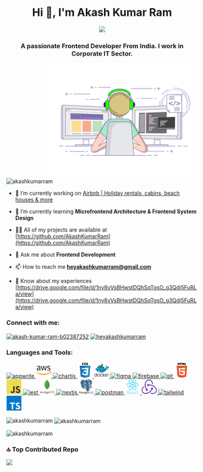 <h1 align="center">Hi 👋, I'm Akash Kumar Ram</h1>
<div align="center"> <img src="https://github.com/AkashKumarRam/react-native-dating-app/assets/114729514/6dc38b74-02f4-4225-8649-e47004e82d83"> </div>
<h3 align="center">A passionate Frontend Developer From India. I work in Corporate IT Sector.</h3>
<img align="right" alt="Coding" width="400" src="https://raw.githubusercontent.com/devSouvik/devSouvik/master/gif3.gif">

<p align="left"> <img src="https://komarev.com/ghpvc/?username=akashkumarram&label=Profile%20views&color=0e75b6&style=flat" alt="akashkumarram" /> </p>

- 🔭 I’m currently working on [Airbnb | Holiday rentals, cabins, beach houses & more](https://airbnb-nine-puce.vercel.app)

- 🌱 I’m currently learning **Microfrontend Architecture & Frontend System Design**

- 👨‍💻 All of my projects are available at [https://github.com/AkashKumarRam](https://github.com/AkashKumarRam)

- 💬 Ask me about **Frontend Development**

- 📫 How to reach me **heyakashkumarram@gmail.com**

- 📄 Know about my experiences [https://drive.google.com/file/d/1ny8vVsBHwstDQhSqTgsO_g3Qdj5FuRLa/view](https://drive.google.com/file/d/1ny8vVsBHwstDQhSqTgsO_g3Qdj5FuRLa/view)

<h3 align="left">Connect with me:</h3>
<p align="left">
<a href="https://linkedin.com/in/akash-kumar-ram-b02387252" target="blank"><img align="center" src="https://raw.githubusercontent.com/rahuldkjain/github-profile-readme-generator/master/src/images/icons/Social/linked-in-alt.svg" alt="akash-kumar-ram-b02387252" height="30" width="40" /></a>
<a href="https://instagram.com/heyakashkumarram" target="blank"><img align="center" src="https://raw.githubusercontent.com/rahuldkjain/github-profile-readme-generator/master/src/images/icons/Social/instagram.svg" alt="heyakashkumarram" height="30" width="40" /></a>
</p>

<h3 align="left">Languages and Tools:</h3>
<p align="left"> <a href="https://appwrite.io" target="_blank" rel="noreferrer"> <img src="https://www.vectorlogo.zone/logos/appwriteio/appwriteio-icon.svg" alt="appwrite" width="40" height="40"/> </a> <a href="https://aws.amazon.com" target="_blank" rel="noreferrer"> <img src="https://raw.githubusercontent.com/devicons/devicon/master/icons/amazonwebservices/amazonwebservices-original-wordmark.svg" alt="aws" width="40" height="40"/> </a> <a href="https://www.chartjs.org" target="_blank" rel="noreferrer"> <img src="https://www.chartjs.org/media/logo-title.svg" alt="chartjs" width="40" height="40"/> </a> <a href="https://www.w3schools.com/css/" target="_blank" rel="noreferrer"> <img src="https://raw.githubusercontent.com/devicons/devicon/master/icons/css3/css3-original-wordmark.svg" alt="css3" width="40" height="40"/> </a> <a href="https://www.docker.com/" target="_blank" rel="noreferrer"> <img src="https://raw.githubusercontent.com/devicons/devicon/master/icons/docker/docker-original-wordmark.svg" alt="docker" width="40" height="40"/> </a> <a href="https://www.figma.com/" target="_blank" rel="noreferrer"> <img src="https://www.vectorlogo.zone/logos/figma/figma-icon.svg" alt="figma" width="40" height="40"/> </a> <a href="https://firebase.google.com/" target="_blank" rel="noreferrer"> <img src="https://www.vectorlogo.zone/logos/firebase/firebase-icon.svg" alt="firebase" width="40" height="40"/> </a> <a href="https://git-scm.com/" target="_blank" rel="noreferrer"> <img src="https://www.vectorlogo.zone/logos/git-scm/git-scm-icon.svg" alt="git" width="40" height="40"/> </a> <a href="https://www.w3.org/html/" target="_blank" rel="noreferrer"> <img src="https://raw.githubusercontent.com/devicons/devicon/master/icons/html5/html5-original-wordmark.svg" alt="html5" width="40" height="40"/> </a> <a href="https://developer.mozilla.org/en-US/docs/Web/JavaScript" target="_blank" rel="noreferrer"> <img src="https://raw.githubusercontent.com/devicons/devicon/master/icons/javascript/javascript-original.svg" alt="javascript" width="40" height="40"/> </a> <a href="https://jestjs.io" target="_blank" rel="noreferrer"> <img src="https://www.vectorlogo.zone/logos/jestjsio/jestjsio-icon.svg" alt="jest" width="40" height="40"/> </a> <a href="https://www.mongodb.com/" target="_blank" rel="noreferrer"> <img src="https://raw.githubusercontent.com/devicons/devicon/master/icons/mongodb/mongodb-original-wordmark.svg" alt="mongodb" width="40" height="40"/> </a> <a href="https://nextjs.org/" target="_blank" rel="noreferrer"> <img src="https://cdn.worldvectorlogo.com/logos/nextjs-2.svg" alt="nextjs" width="40" height="40"/> </a> <a href="https://www.postgresql.org" target="_blank" rel="noreferrer"> <img src="https://raw.githubusercontent.com/devicons/devicon/master/icons/postgresql/postgresql-original-wordmark.svg" alt="postgresql" width="40" height="40"/> </a> <a href="https://postman.com" target="_blank" rel="noreferrer"> <img src="https://www.vectorlogo.zone/logos/getpostman/getpostman-icon.svg" alt="postman" width="40" height="40"/> </a> <a href="https://reactjs.org/" target="_blank" rel="noreferrer"> <img src="https://raw.githubusercontent.com/devicons/devicon/master/icons/react/react-original-wordmark.svg" alt="react" width="40" height="40"/> </a> <a href="https://redux.js.org" target="_blank" rel="noreferrer"> <img src="https://raw.githubusercontent.com/devicons/devicon/master/icons/redux/redux-original.svg" alt="redux" width="40" height="40"/> </a> <a href="https://tailwindcss.com/" target="_blank" rel="noreferrer"> <img src="https://www.vectorlogo.zone/logos/tailwindcss/tailwindcss-icon.svg" alt="tailwind" width="40" height="40"/> </a> <a href="https://www.typescriptlang.org/" target="_blank" rel="noreferrer"> <img src="https://raw.githubusercontent.com/devicons/devicon/master/icons/typescript/typescript-original.svg" alt="typescript" width="40" height="40"/> </a> </p>

<p><img align="left" src="https://github-readme-stats.vercel.app/api/top-langs?username=akashkumarram&show_icons=true&locale=en&layout=compact" alt="akashkumarram" /></p>

<p>&nbsp;<img align="center" src="https://github-readme-stats.vercel.app/api?username=akashkumarram&show_icons=true&locale=en" alt="akashkumarram" /></p>

<p><img align="center" src="https://github-readme-streak-stats.herokuapp.com/?user=akashkumarram&" alt="akashkumarram" /></p>

### 🔝 Top Contributed Repo
![](https://github-contributor-stats.vercel.app/api?username=AkashKumarRam&limit=5&theme=flat&combine_all_yearly_contributions=true)
